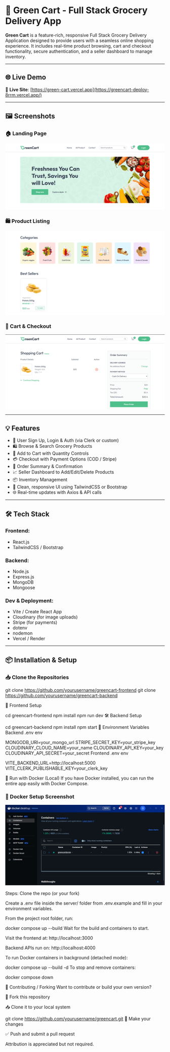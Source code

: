 # 🛒 Green Cart - Full Stack Grocery Delivery App

**Green Cart** is a feature-rich, responsive Full Stack Grocery Delivery Application designed to provide users with a seamless online shopping experience. It includes real-time product browsing, cart and checkout functionality, secure authentication, and a seller dashboard to manage inventory.

---

## 🌐 Live Demo

🔗 **Live Site**: [https://green-cart.vercel.app](https://greencart-deploy-8rrm.vercel.app/)

---

## 🖼️ Screenshots

### 🏠 Landing Page  

![GreenCart Screenshot](https://raw.githubusercontent.com/Om20An00/greencart-deploy-public/main/client/src/assets/1.png)



### 🛍️ Product Listing  
![Second Screenshot](https://raw.githubusercontent.com/Om20An00/greencart-deploy-public/main/client/src/assets/2.png)



### 🛒 Cart & Checkout  
![Third Screenshot](https://raw.githubusercontent.com/Om20An00/greencart-deploy-public/main/client/src/assets/3.png)



---

## 💡 Features

- 🔐 User Sign Up, Login & Auth (via Clerk or custom)
- 🛍️ Browse & Search Grocery Products
- 🛒 Add to Cart with Quantity Controls
- 💳 Checkout with Payment Options (COD / Stripe)
- 🧾 Order Summary & Confirmation
- 📈 Seller Dashboard to Add/Edit/Delete Products
- 📦 Inventory Management
- 🎨 Clean, responsive UI using TailwindCSS or Bootstrap
- 🌐 Real-time updates with Axios & API calls

---

## 🛠 Tech Stack

### Frontend:
- React.js  
- TailwindCSS / Bootstrap  


### Backend:
- Node.js  
- Express.js  
- MongoDB 
- Mongoose 

### Dev & Deployment:
- Vite / Create React App  
- Cloudinary (for image uploads)  
- Stripe (for payments)  
- dotenv  
- nodemon  
- Vercel / Render

---

## 📦 Installation & Setup

### 📥 Clone the Repositories


git clone https://github.com/yourusername/greencart-frontend
git clone https://github.com/yourusername/greencart-backend

🚀 Frontend Setup

cd greencart-frontend
npm install
npm run dev
🛠️ Backend Setup

cd greencart-backend
npm install
npm start
🔐 Environment Variables
Backend .env
env

MONGODB_URI=your_mongo_url
STRIPE_SECRET_KEY=your_stripe_key
CLOUDINARY_CLOUD_NAME=your_name
CLOUDINARY_API_KEY=your_key
CLOUDINARY_API_SECRET=your_secret
Frontend .env
env

VITE_BACKEND_URL=http://localhost:5000
VITE_CLERK_PUBLISHABLE_KEY=your_clerk_key

🐳 Run with Docker (Local)
If you have Docker installed, you can run the entire app easily with Docker Compose.

### 🐳 Docker Setup Screenshot

![Docker Screenshot](https://github.com/Om20An00/greencart-deploy-public/blob/1b5e25e2e6d4953ecd489d90c95e1ce5a4acbbff/client/src/assets/docker_image.jpg?raw=true)




Steps:
Clone the repo (or your fork)

Create a .env file inside the server/ folder from .env.example and fill in your environment variables.

From the project root folder, run:

docker compose up --build
Wait for the build and containers to start.

Visit the frontend at: http://localhost:3000

Backend APIs run on: http://localhost:4000

To run Docker containers in background (detached mode):

docker compose up --build -d
To stop and remove containers:

docker compose down

🤝 Contributing / Forking
Want to contribute or build your own version?

🍴 Fork this repository

📥 Clone it to your local system

git clone https://github.com/yourusername/greencart.git
🔧 Make your changes

✅ Push and submit a pull request

Attribution is appreciated but not required.

